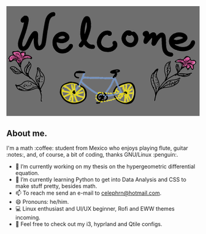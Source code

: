 <p align="center">
  <img src="greet.png" />
</p>

<!--- <p align="center"; style=font-size=20px>
  안녕!
</p> --->

## About me.
<div align="left">
  <p>
    I'm a math :coffee: student from Mexico who enjoys playing flute, guitar :notes:, and, of course, a bit of coding, thanks GNU/Linux :penguin:.
  </p>
</div>

- 🔭 I’m currently working on my thesis on the hypergeometric differential equation.
- 🌱 I’m currently learning Python to get into Data Analysis and CSS to make stuff pretty, besides math.
- 📫 To reach me send an e-mail to celephrn@hotmail.com.
- 😄 Pronouns: he/him.
- 💻 Linux enthusiast and UI/UX beginner, Rofi and EWW themes incoming.
- 🐧 Feel free to check out my i3, hyprland and Qtile configs.

<!--
**celepharn/celepharn** is a ✨ _special_ ✨ repository because its `README.md` (this file) appears on your GitHub profile.

Here are some ideas to get you started:

- 🔭 I’m currently working on ...
- 🌱 I’m currently learning ...
- 👯 I’m looking to collaborate on ...
- 🤔 I’m looking for help with ...
- 💬 Ask me about ...
- 📫 How to reach me: ...
- 😄 Pronouns: ...
- ⚡ Fun fact: ...
-->

